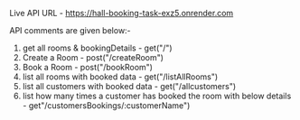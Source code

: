 Live API URL -  https://hall-booking-task-exz5.onrender.com

API comments are given below:-

1. get all rooms & bookingDetails -  get("/")
2. Create a Room - post("/createRoom")
3. Book a Room - post("/bookRoom")
4. list all rooms with booked data - get("/listAllRooms")
5. list all customers with booked data - get("/allcustomers")
6. list how many times a customer has booked the room with below details - get"/customersBookings/:customerName")
